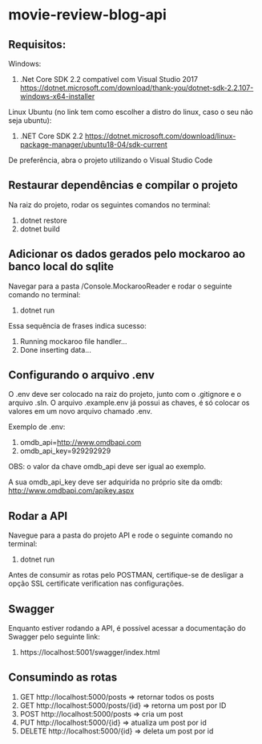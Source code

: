 # movie-review-blog-api

## Requisitos:
Windows:
1. .Net Core SDK 2.2 compatível com Visual Studio 2017
https://dotnet.microsoft.com/download/thank-you/dotnet-sdk-2.2.107-windows-x64-installer

Linux Ubuntu (no link tem como escolher a distro do linux, caso o seu não seja ubuntu):
1. .NET Core SDK 2.2 https://dotnet.microsoft.com/download/linux-package-manager/ubuntu18-04/sdk-current

De preferência, abra o projeto utilizando o Visual Studio Code

## Restaurar dependências e compilar o projeto
Na raiz do projeto, rodar os seguintes comandos no terminal:
1. dotnet restore
1. dotnet build

## Adicionar os dados gerados pelo mockaroo ao banco local do sqlite
Navegar para a pasta /Console.MockarooReader e rodar o seguinte comando no terminal:
1. dotnet run

Essa sequência de frases indica sucesso:
1. Running mockaroo file handler...
1. Done inserting data...

## Configurando o arquivo .env
O .env deve ser colocado na raiz do projeto, junto com o .gitignore e o arquivo .sln.
O arquivo .example.env já possui as chaves, é só colocar os valores em um novo arquivo chamado .env.

Exemplo de .env:
1. omdb_api=http://www.omdbapi.com
1. omdb_api_key=929292929

OBS: o valor da chave omdb_api deve ser igual ao exemplo.

A sua omdb_api_key deve ser adquirida no próprio site da omdb: http://www.omdbapi.com/apikey.aspx

## Rodar a API
Navegue para a pasta do projeto API e rode o seguinte comando no terminal:
1. dotnet run

Antes de consumir as rotas pelo POSTMAN, certifique-se de desligar a opção SSL certificate verification nas configurações.

## Swagger
Enquanto estiver rodando a API, é possível acessar a documentação do Swagger pelo seguinte link:

1. https://localhost:5001/swagger/index.html

## Consumindo as rotas
1. GET http://localhost:5000/posts => retornar todos os posts
1. GET http://localhost:5000/posts/{id} => retorna um post por ID
1. POST http://localhost:5000/posts => cria um post
1. PUT http://localhost:5000/{id} => atualiza um post por id
1. DELETE http://localhost:5000/{id} => deleta um post por id
